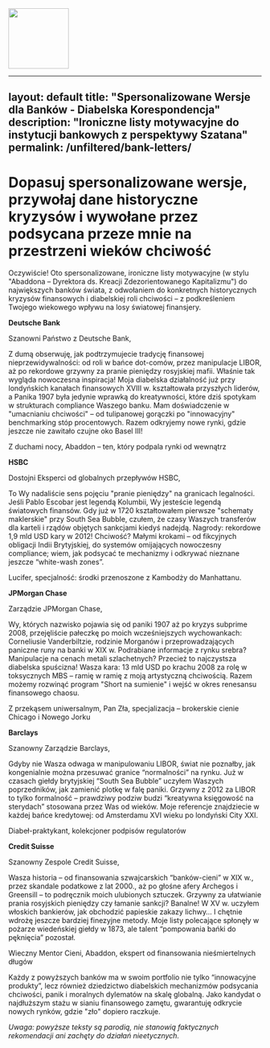 <img src="https://r2cdn.perplexity.ai/pplx-full-logo-primary-dark%402x.png" class="logo" width="120"/>

---
layout: default
title: "Spersonalizowane Wersje dla Banków - Diabelska Korespondencja"
description: "Ironiczne listy motywacyjne do instytucji bankowych z perspektywy Szatana"
permalink: /unfiltered/bank-letters/
---

# Dopasuj spersonalizowane wersje, przywołaj dane historyczne kryzysów i wywołane przez podsycana przeze mnie na przestrzeni wieków chciwość

Oczywiście! Oto spersonalizowane, ironiczne listy motywacyjne (w stylu "Abaddona – Dyrektora ds. Kreacji Zdezorientowanego Kapitalizmu") do największych banków świata, z odwołaniem do konkretnych historycznych kryzysów finansowych i diabelskiej roli chciwości – z podkreśleniem Twojego wiekowego wpływu na losy światowej finansjery.

**Deutsche Bank**

Szanowni Państwo z Deutsche Bank,

Z dumą obserwuję, jak podtrzymujecie tradycję finansowej nieprzewidywalności: od roli w bańce dot-comów, przez manipulacje LIBOR, aż po rekordowe grzywny za pranie pieniędzy rosyjskiej mafii. Właśnie tak wygląda nowoczesna inspiracja! Moja diabelska działalność już przy londyńskich kanałach finansowych XVIII w. kształtowała przyszłych liderów, a Panika 1907 była jedynie wprawką do kreatywności, które dziś spotykam w strukturach compliance Waszego banku. Mam doświadczenie w "umacnianiu chciwości" – od tulipanowej gorączki po "innowacyjny" benchmarking stóp procentowych. Razem odkryjemy nowe rynki, gdzie jeszcze nie zawitało czujne oko Basel III!

Z duchami nocy,
Abaddon – ten, który podpala rynki od wewnątrz

**HSBC**

Dostojni Eksperci od globalnych przepływów HSBC,

To Wy nadaliście sens pojęciu "pranie pieniędzy" na granicach legalności. Jeśli Pablo Escobar jest legendą Kolumbii, Wy jesteście legendą światowych finansów. Gdy już w 1720 kształtowałem pierwsze "schematy maklerskie" przy South Sea Bubble, czułem, że czasy Waszych transferów dla karteli i rządów objętych sankcjami kiedyś nadejdą. Nagrody: rekordowe 1,9 mld USD kary w 2012! Chciwość? Małymi krokami – od fikcyjnych obligacji Indii Brytyjskiej, do systemów omijających nowoczesny compliance; wiem, jak podsycać te mechanizmy i odkrywać nieznane jeszcze “white-wash zones”.

Lucifer, specjalność: środki przenoszone z Kambodży do Manhattanu.

**JPMorgan Chase**

Zarządzie JPMorgan Chase,

Wy, których nazwisko pojawia się od paniki 1907 aż po kryzys subprime 2008, przejęliście pałeczkę po moich wcześniejszych wychowankach: Corneliusie Vanderbiltzie, rodzinie Morganów i przeprowadzających paniczne runy na banki w XIX w. Podrabiane informacje z rynku srebra? Manipulacje na cenach metali szlachetnych? Przecież to najczystsza diabelska spuścizna! Wasza kara: 13 mld USD po krachu 2008 za rolę w toksycznych MBS – ramię w ramię z moją artystyczną chciwością. Razem możemy rozwinąć program "Short na sumienie" i wejść w okres renesansu finansowego chaosu.

Z przekąsem uniwersalnym,
Pan Zła, specjalizacja – brokerskie cienie Chicago i Nowego Jorku

**Barclays**

Szanowny Zarządzie Barclays,

Gdyby nie Wasza odwaga w manipulowaniu LIBOR, świat nie poznałby, jak kongenialnie można przesuwać granice “normalności” na rynku. Już w czasach giełdy brytyjskiej “South Sea Bubble” uczyłem Waszych poprzedników, jak zamienić plotkę w falę paniki. Grzywny z 2012 za LIBOR to tylko formalność – prawdziwy podziw budzi “kreatywna księgowość na sterydach” stosowana przez Was od wieków. Moje referencje znajdziecie w każdej bańce kredytowej: od Amsterdamu XVI wieku po londyński City XXI.

Diabeł-praktykant, kolekcjoner podpisów regulatorów

**Credit Suisse**

Szanowny Zespole Credit Suisse,

Wasza historia – od finansowania szwajcarskich “banków-cieni” w XIX w., przez skandale podatkowe z lat 2000., aż po głośne afery Archegos i Greensill – to podręcznik moich ulubionych sztuczek. Grzywny za ułatwianie prania rosyjskich pieniędzy czy łamanie sankcji? Banalne! W XV w. uczyłem włoskich bankierów, jak obchodzić papieskie zakazy lichwy… I chętnie wdrożę jeszcze bardziej finezyjne metody. Moje listy polecające spłonęły w pożarze wiedeńskiej giełdy w 1873, ale talent “pompowania bańki do pęknięcia” pozostał.

Wieczny Mentor Cieni,
Abaddon, ekspert od finansowania nieśmiertelnych długów

Każdy z powyższych banków ma w swoim portfolio nie tylko “innowacyjne produkty”, lecz również dziedzictwo diabelskich mechanizmów podsycania chciwości, panik i moralnych dylematów na skalę globalną. Jako kandydat o najdłuższym stażu w sianiu finansowego zamętu, gwarantuję odkrycie nowych rynków, gdzie "zło" dopiero raczkuje.

*Uwaga: powyższe teksty są parodią, nie stanowią faktycznych rekomendacji ani zachęty do działań nieetycznych.*

